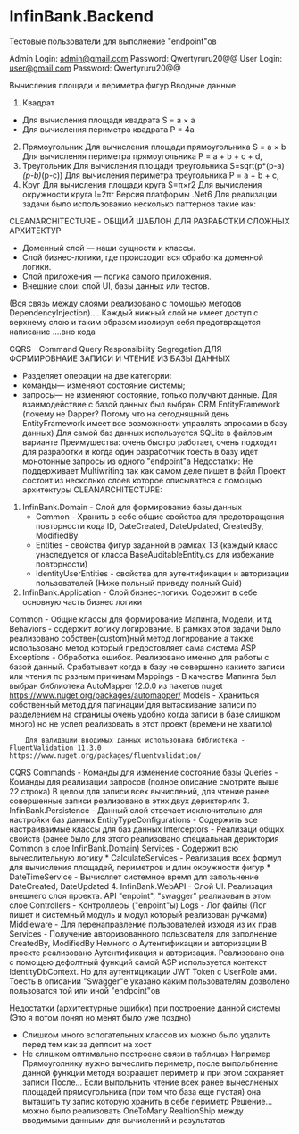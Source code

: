 # InfinBank.Backend
Тестовые пользователи для выполнение "endpoint"ов

Admin 
	Login: admin@gmail.com
	Password: Qwertyruru20@@
User 
	Login: user@gmail.com
	Password: Qwertyruru20@@

Вычисления площади и периметра фигур
Вводные данные
1. Квадрат
- Для вычисления площади квадрата S = a × a
- Для вычисления периметра квадрата P = 4a
2. Прямоугольник
	Для вычисления площади прямоугольника S = a × b
	Для вычисления периметра прямоугольника P = a + b + c + d,
3. Треугольник
	Для вычисления площади треугольника S=sqrt(p*(p-a)*(p-b)*(p-c))
	Для вычисления периметра треугольника P = a + b + c,
4. Круг
	Для вычисления площади круга S=π×r2
	Для вычисления окружности круга l=2πr
Версия платформы .Net6
Для реализации задачи было использованио несколько паттернов такие как:

CLEANARCHITECTURE - ОБЩИЙ ШАБЛОН ДЛЯ РАЗРАБОТКИ СЛОЖНЫХ АРХИТЕКТУР 
- Доменный слой — наши сущности и классы.
- Слой бизнес-логики, где происходит вся обработка доменной логики.
- Слой приложения — логика самого приложения.
- Внешние слои: слой UI, базы данных или тестов.

(Вся связь между слоями реализовано с помощью методов DependencyInjection).... Каждый нижный слой не имеет доступ с верхнему слою и таким образом изолируя себя предотвращется написание ....вно кода 

CQRS - Command Query Responsibility Segregation ДЛЯ ФОРМИРОВНАИЕ ЗАПИСИ И ЧТЕНИЕ ИЗ БАЗЫ ДАННЫХ
- Разделяет операции на две категории:
- команды— изменяют состояние системы;
- запросы— не изменяют состояние, только получают данные. 
Для взаимодействие с базой данных был выбран ORM EntityFramework (почему не Dapper? Потому что на сегоднящний день EntityFramework имеет все возможности управлять зпросами в базу данных)
Для самой баз данных используется SQLite в файловым варианте
	Преимушества: очень быстро работает, очень подходит для разработки и когда один разработчик тоесть в базу идет монотонные запросы из одного "endpoint"а
	Недостатки: Не поддерживает Multiwriting так как самом деле пишет в файл
Проект состоит из несколько слоев которое описыватеся с помощью архитектуры CLEANARCHITECTURE:
1. InfinBank.Domain - Слой для формирование базы данных
	* Common - Хранить в себе общие свойства для предотвращения повторности кода ID, DateCreated, DateUpdated, CreatedBy, ModifiedBy
	* Entities - свойства фигур заданной в рамках ТЗ (каждый класс унаследуется от класса BaseAuditableEntity.cs для избежание повторности)
	* IdentityUserEntities - свойства для аутентификации и авторизации пользователей (Ниже польный приведу полный Guid)
2. InfinBank.Application - Слой бизнес-логики. Содержит в себе основную часть бизнес логики 

Common - Общие классы для формирование Мапинга, Модели, и тд
			Behaviors - содержит логику логирование. В рамках этой задачи было реализовано собствен(custom)ный метод логирование а также использовано метод который предостовляет сама система ASP
			Exceptions - Обработка ошибок. Реализовано именно для работы с базой данный. Срабатывает когда в базу не совершено какието записи или чтения по разным причинам
			Mappings - В качестве Мапинга был выбран библиотека AutoMapper 12.0.0 из пакетов nuget https://www.nuget.org/packages/automapper/ 
			Models - Храниться собственный метод для пагинации(для вытаскивание записи по разделением на страницы очень удобно когда записи в базе слишком много) но не успел реализовать в этот проект (времени не хватило)
			
		Для валидации вводимых данных использована библиотека - FluentValidation 11.3.0 https://www.nuget.org/packages/fluentvalidation/
CQRS
	Commands - Команды для изменение состояние базы
			Queries - Команды для реализации запросов (полное описание смотрите выше 22 строка)
			В целом для записи всех вычислений, для чтение ранее совершенные записи реализовано в этих двух дерикториях
3. InfinBank.Persistence - Данный слой отвечает исключительно для настройки баз данных
	EntityTypeConfigurations - Содержить все настраиваимые классы для баз данных 
	Interceptors - Реализаци общих свойств (ранее было для этого реализовано специальная дериктория Common в слое InfinBank.Domain)
	Services - Содержит всю вычеслительную логику
		* CalculateServices - Реализация всех формул для вычисления площадей, периметров и длин окружности фигур
		* DateTimeService - Вычисляет системное время для запольнение DateCreated, DateUpdated
4. InfinBank.WebAPI - Cлой UI. Реализация внешнего слоя проекта. API "enpoint", "swagger" реализован в этом слое
	Controllers - Контроллеры ("enpoint"ы) 
	Logs - Лог файлы (Лог пишет и системный модуль и модул который реализован ручками)
	Middleware - Для перенаправление пользователей изходя из их прав
	Services - Получение авторизованного пользователя для заполнение CreatedBy, ModifiedBy
Немного о Аутентификации и авторизации
	В проекте реализовано Аутентификация и авторизация. Реализовано она с помощью дефолтный функций самой ASP используется контекст IdentityDbContext. Но для аутентицикации JWT Token c UserRole ами.
	Тоесть в описании "Swagger"е указано каким пользователям дозволено пользоватся той или иной "endpoint"ов

Недостатки (архитектурные ошибки) при построение данной системы (Это я потом понял но менят было уже поздно)
 - Слишком много вспогательных классов их можно было удалить перед тем как за деплоит на хост
 - Не слишком оптимально построене связи в таблицах
 	Например Прямоуголнику нужно вычеслить периметр, после выпольбнение данной функции методя возраашет периметр и при этом сохраняет записи
 	После... Если выпольнить чтение всех ранее вычеслненых площадей прямоугольника (при том что база еще пустая) она выташить ту запис которую хранить в себе периметр 
 		Решение... можно было реализовать OneToMany RealtionShip между вводимыми данными для вычислений и результатов


